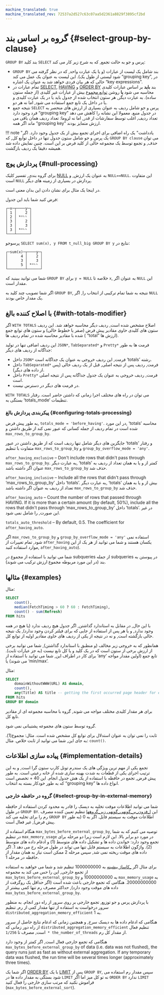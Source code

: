 ```yaml
---
machine_translated: true
machine_translated_rev: 72537a2d527c63c07aa5d2361a8829f3895cf2bd
---
```


# گروه بر اساس بند {#select-group-by-clause}

`GROUP BY` بند کلید `SELECT` پرس و جو به حالت تجمع, که به شرح زیر کار می کند:

-   `GROUP BY` بند شامل یک لیست از عبارات (و یا یک عبارت واحد, که در نظر گرفته می شود لیستی از طول یک). این لیست به عنوان یک عمل می کند “grouping key”, در حالی که هر بیان فردی خواهد شد به عنوان یک اشاره “key expressions”.
-   تمام عبارات در [SELECT](index.md), [HAVING](having.md) و [ORDER BY](order-by.md) بند **باید** بر اساس عبارات کلیدی محاسبه می شود **یا** روشن [توابع مجموع](../../../sql-reference/aggregate-functions/index.md) بیش از عبارات غیر کلیدی (از جمله ستون ساده). به عبارت دیگر, هر ستون انتخاب شده از جدول باید یا در یک عبارت کلیدی و یا در داخل یک تابع جمع استفاده می شود, اما نه هر دو.
-   نتیجه جمع `SELECT` پرس و جو شامل ردیف به عنوان بسیاری از ارزش های منحصر به فرد وجود دارد “grouping key” در جدول منبع. معمولا این نشانه را کاهش می دهد تعداد ردیف, اغلب توسط سفارشات از قدر, اما نه لزوما: تعداد ردیف همان باقی می ماند اگر همه “grouping key” ارزش متمایز بودند.

!!! note "یادداشت"
    یک راه اضافی برای اجرای تجمع بیش از یک جدول وجود دارد. اگر یک پرس و جو شامل ستون جدول تنها در داخل توابع کل, که `GROUP BY clause` می توان حذف, و تجمع توسط یک مجموعه خالی از کلید فرض بر این است. چنین نمایش داده شد همیشه دقیقا یک ردیف بازگشت.

## پردازش پوچ {#null-processing}

برای گروه بندی, تفسیر کلیک [NULL](../../syntax.md#null-literal) به عنوان یک ارزش, و `NULL==NULL`. این متفاوت است `NULL` پردازش در بسیاری از زمینه های دیگر.

در اینجا یک مثال برای نشان دادن این بدان معنی است.

فرض کنید شما باید این جدول:

``` text
┌─x─┬────y─┐
│ 1 │    2 │
│ 2 │ ᴺᵁᴸᴸ │
│ 3 │    2 │
│ 3 │    3 │
│ 3 │ ᴺᵁᴸᴸ │
└───┴──────┘
```

پرسوجو `SELECT sum(x), y FROM t_null_big GROUP BY y` نتایج در:

``` text
┌─sum(x)─┬────y─┐
│      4 │    2 │
│      3 │    3 │
│      5 │ ᴺᵁᴸᴸ │
└────────┴──────┘
```

شما می توانید ببینید که `GROUP BY` برای `y = NULL` خلاصه تا `x`, به عنوان اگر `NULL` این مقدار است.

اگر شما تصویب چند کلید به `GROUP BY`, نتیجه به شما تمام ترکیبی از انتخاب را, اگر `NULL` یک مقدار خاص بودند.

## با اصلاح کننده بالغ {#with-totals-modifier}

اگر `WITH TOTALS` اصلاح مشخص شده است, ردیف دیگر محاسبه خواهد شد. این ردیف ستون های کلیدی حاوی مقادیر پیش فرض (صفر یا خطوط خالی) و ستون های توابع جمع شده با مقادیر محاسبه شده در تمام ردیف ها ( “total” ارزش ها).

این ردیف اضافی تنها در تولید `JSON*`, `TabSeparated*` و `Pretty*` فرمت ها به طور جداگانه از ردیف های دیگر:

-   داخل `JSON*` فرمت, این ردیف خروجی به عنوان یک جداگانه است ‘totals’ رشته.
-   داخل `TabSeparated*` فرمت, ردیف پس از نتیجه اصلی, قبل از یک ردیف خالی (پس از داده های دیگر).
-   داخل `Pretty*` فرمت, ردیف خروجی به عنوان یک جدول جداگانه پس از نتیجه اصلی است.
-   در فرمت های دیگر در دسترس نیست.

`WITH TOTALS` می توان در راه های مختلف اجرا زمانی که داشتن حاضر است. رفتار بستگی به ‘totals\_mode’ تنظیمات.

### پیکربندی پردازش بالغ {#configuring-totals-processing}

به طور پیش فرض, `totals_mode = 'before_having'`. در این مورد, ‘totals’ محاسبه شده است در تمام ردیف از جمله کسانی که عبور نمی کند از طریق داشتن و `max_rows_to_group_by`.

جایگزین های دیگر شامل تنها ردیف است که از طریق داشتن در عبور ‘totals’ و رفتار متفاوت با تنظیم `max_rows_to_group_by` و `group_by_overflow_mode = 'any'`.

`after_having_exclusive` – Don't include rows that didn't pass through `max_rows_to_group_by`. به عبارت دیگر, ‘totals’ کمتر از و یا به همان تعداد از ردیف به عنوان اگر داشته باشد `max_rows_to_group_by` حذف شد.

`after_having_inclusive` – Include all the rows that didn't pass through ‘max\_rows\_to\_group\_by’ داخل ‘totals’. به عبارت دیگر, ‘totals’ بیش از و یا به همان تعداد از ردیف به عنوان اگر داشته باشد `max_rows_to_group_by` حذف شد.

`after_having_auto` – Count the number of rows that passed through HAVING. If it is more than a certain amount (by default, 50%), include all the rows that didn't pass through ‘max\_rows\_to\_group\_by’ داخل ‘totals’. در غیر این صورت, را شامل نمی شود.

`totals_auto_threshold` – By default, 0.5. The coefficient for `after_having_auto`.

اگر `max_rows_to_group_by` و `group_by_overflow_mode = 'any'` استفاده نمی شود, تمام تغییرات از `after_having` یکسان هستند و شما می توانید از هر یک از این موارد استفاده کنید, `after_having_auto`).

شما می توانید با استفاده از مجموع در subqueries از جمله subqueries در پیوستن به بند (در این مورد مربوطه مجموع ارزش ترکیب می شوند).

## مثالها {#examples}

مثال:

``` sql
SELECT
    count(),
    median(FetchTiming > 60 ? 60 : FetchTiming),
    count() - sum(Refresh)
FROM hits
```

با این حال, در مقابل به استاندارد گذاشتن, اگر جدول هیچ ردیف ندارد (یا هیچ در همه وجود ندارد, و یا هر پس از استفاده از جایی که برای فیلتر کردن وجود ندارد), یک نتیجه خالی بازگشته است, و نه در نتیجه از یکی از ردیف های حاوی مقادیر اولیه از توابع کل.

همانطور که به خروجی زیر مخالف (و منطبق با استاندارد گذاشتن), شما می توانید برخی از ارزش برخی از ستون است که در یک کلید و یا کل تابع نیست (به جز عبارات ثابت). برای کار در اطراف این, شما می توانید با استفاده از ‘any’ تابع جمع (اولین مقدار مواجه می شوند) یا ‘min/max’.

مثال:

``` sql
SELECT
    domainWithoutWWW(URL) AS domain,
    count(),
    any(Title) AS title -- getting the first occurred page header for each domain.
FROM hits
GROUP BY domain
```

برای هر مقدار کلیدی مختلف مواجه می شوند, گروه با محاسبه مجموعه ای از مقادیر تابع کل.

گروه توسط ستون های مجموعه پشتیبانی نمی شود.

ثابت را نمی توان به عنوان استدلال برای توابع کل مشخص شده است. مثال: مجموع(1). به جای این, شما می توانید از ثابت خلاص. مثال: `count()`.

## پیاده سازی اطلاعات {#implementation-details}

تجمع یکی از مهم ترین ویژگی های یک سندرم تونل کارپ ستون گرا است, و به این ترتیب اجرای یکی از قطعات به شدت بهینه سازی شده از خانه رعیتی است. به طور پیش فرض, تجمع در حافظه با استفاده از یک هش جدول انجام. این 40 + تخصص است که به طور خودکار بسته به انتخاب “grouping key” انواع داده ها.

### گروه در حافظه خارجی {#select-group-by-in-external-memory}

شما می توانید اطلاعات موقت تخلیه به دیسک را قادر به محدود کردن استفاده از حافظه در طول `GROUP BY`.
این [ا\_فزون\_بر\_گونهی\_گونهی زیر\_گروهها](../../../operations/settings/settings.md#settings-max_bytes_before_external_group_by) تنظیم تعیین کننده مصرف رم را برای تخلیه می کند `GROUP BY` اطلاعات موقت به سیستم فایل. اگر به 0 (به طور پیش فرض), غیر فعال است.

هنگام استفاده از `max_bytes_before_external_group_by`, توصیه می کنیم که به شما در تنظیم `max_memory_usage` در مورد دو برابر بالا. این لازم است زیرا دو مرحله برای تجمع وجود دارد: خواندن داده ها و تشکیل داده های متوسط (1) و ادغام داده های متوسط (2). واژگون اطلاعات به سیستم فایل تنها می تواند در طول مرحله رخ می دهد 1. اگر داده های موقت ریخته نمی شد, سپس مرحله 2 ممکن است نیاز به همان مقدار از حافظه در مرحله 1.

برای مثال اگر [\_کاساژ بیشینه](../../../operations/settings/settings.md#settings_max_memory_usage) به 1000000000 تنظیم شد و شما می خواهید به استفاده از تجمع خارجی, این را حس می کند به مجموعه `max_bytes_before_external_group_by` به 10000000000 و `max_memory_usage` به 20000000000. هنگامی که تجمع خارجی باعث شده است (اگر حداقل یک روگرفت از داده های موقت وجود دارد), حداکثر مصرف رم تنها کمی بیشتر از `max_bytes_before_external_group_by`.

با پردازش پرس و جو توزیع, تجمع خارجی بر روی سرور از راه دور انجام. به منظور سرور درخواست به استفاده از تنها مقدار کمی از رم, تنظیم `distributed_aggregation_memory_efficient` به 1.

هنگامی که ادغام داده ها به دیسک سرخ, و همچنین زمانی که ادغام نتایج حاصل از سرور از راه دور زمانی که `distributed_aggregation_memory_efficient` تنظیم فعال است, مصرف تا `1/256 * the_number_of_threads` از مقدار کل رم.

هنگامی که تجمع خارجی فعال است, اگر کمتر از وجود دارد `max_bytes_before_external_group_by` of data (i.e. data was not flushed), the query runs just as fast as without external aggregation. If any temporary data was flushed, the run time will be several times longer (approximately three times).

اگر شما یک [ORDER BY](order-by.md) با یک [LIMIT](limit.md) پس از `GROUP BY`, سپس مقدار رم استفاده می شود بستگی به مقدار داده ها در `LIMIT` نه تو کل میز اما اگر `ORDER BY` ندارد `LIMIT` فراموش نکنید که مرتب سازی خارجی را فعال کنید (`max_bytes_before_external_sort`).
